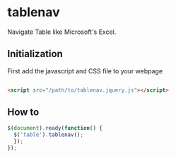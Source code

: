 # tablenav
Navigate Table like Microsoft's Excel. 

## Initialization

First add the javascript and CSS file to your webpage
```html

<script src="/path/to/tablenav.jquery.js"></script>
```

## How to

```javascript
$(document).ready(function() {
  $('table').tablenav();
  });
});
```
